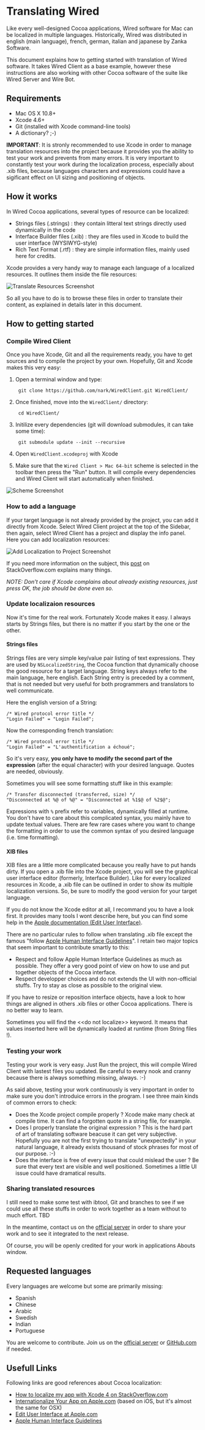 # Translating Wired

Like every well-designed Cocoa applications, Wired software for Mac can be localized in multiple languages. Historically, Wired was distributed in english (main language), french, german, italian and japanese by Zanka Software.

This document explains how to getting started with translation of Wired software. It takes Wired Client as a base example, however these instructions are also working with other Cocoa software of the suite like Wired Server and Wire Bot.

## Requirements

* Mac OS X 10.8+
* Xcode 4.6+
* Git (installed with Xcode command-line tools)
* A dictionary? ;-)

**IMPORTANT**: It is stronly recommended to use Xcode in order to manage translation resources into the project because it provides you the ability to test your work and prevents from many errors. It is very important to constantly test your work during the localization process, especially about .xib files, because languages characters and expressions could have a sigificant effect on UI sizing and positioning of objects.

## How it works

In Wired Cocoa applications, several types of resource can be localized:

* Strings files (.strings) : they contain litteral text strings directly used dynamically in the code
* Interface Builder files (.xib) : they are files used in Xcode to build the user interface (WYSIWYG-style)
* Rich Text Format (.rtf) : they are simple information files, mainly used here for credits.

Xcode provides a very handy way to manage each language of a localized resources. It outlines them inside the file resources:

![Translate Resources Screenshot](img/translate_resources.png)

So all you have to do is to browse these files in order to translate their content, as explained in details later in this document.

## How to getting started

### Compile Wired Client

Once you have Xcode, Git and all the requirements ready, you have to get sources and to compile the project by your own. Hopefully, Git and Xcode makes this very easy:

1. Open a terminal window and type:

		git clone https://github.com/nark/WiredClient.git WiredClient/
		
2. Once finished, move into the `WiredClient/` directory:

		cd WiredClient/
		
3. Initilize every dependencies (git will download submodules, it can take some time):

		git submodule update --init --recursive
		
4. Open `WiredClient.xcodeproj` with Xcode
5. Make sure that the `Wired Client > Mac 64-bit` scheme is selected in the toolbar then press the "Run" button. It will compile every dependencies and Wired Client will start automatically when finished.

![Scheme Screenshot](img/scheme.png)

### How to add a language 

If your target language is not already provided by the project, you can add it directly from Xcode. Select Wired Client project at the top of the Sidebar, then again, select Wired Client has a project and display the info panel. Here you can add localization resources:

![Add Localization to Project Screenshot](img/add_language.png)

If you need more information on the subject, this [post](http://stackoverflow.com/questions/5349066/how-to-localize-my-app-with-xcode-4) on StackOverflow.com explains many things.

*NOTE: Don't care if Xcode complains about already existing resources, just press OK, the job should be done even so.*

### Update localizaion resources

Now it's time for the real work. Fortunately Xcode makes it easy. I always starts by Strings files, but there is no matter if you start by the one or the other.

#### Strings files

Strings files are very simple key/value pair listing of text expressions. They are used by `NSLocalizedString`, the Cocoa function that dynamically choose the good resource for a target language. String keys always refer to the main language, here english. Each String entry is preceded by a comment, that is not needed but very useful for both programmers and translators to well communicate.

Here the english version of a String:

	/* Wired protocol error title */
	"Login Failed" = "Login Failed";
	
Now the corresponding french translation:

	/* Wired protocol error title */
	"Login Failed" = "L'authentification a échoué";
	
So it's very easy, **you only have to modify the second part of the expression** (after the equal character) with your desired language. Quotes are needed, obviously.

Sometimes you will see some formatting stuff like in this example:

	/* Transfer disconnected (transferred, size) */
	"Disconnected at %@ of %@" = "Disconnected at %1$@ of %2$@";
	
Expressions with `%` prefix refer to variables, dynamically filled at runtime. You don't have to care about this complicated syntax, you mainly have to update textual values. There are few rare cases where you want to change the formatting in order to use the common syntax of you desired language (i.e. time formatting). 

#### XIB files

XIB files are a little more complicated because you really have to put hands dirty. If you open a .xib file into the Xcode project, you will see the graphical user interface editor (formerly, Interface Builder). Like for every localized resources in Xcode, a .xib file can be outlined in order to show its multiple localization versions. So, be sure to modify the good version for your target language.

If you do not know the Xcode editor at all, I recommand you to have a look first. It provides many tools I wont describe here, but you can find some help in the [Apple documentation (Edit User Interface)](http://developer.apple.com/library/mac/#documentation/ToolsLanguages/Conceptual/Xcode_User_Guide/030-Edit_User_Interfaces/edit_user_interface.html).

There are no particular rules to follow when translating .xib file except the famous "follow [Apple Human Interface Guidelines](https://developer.apple.com/library/mac/#documentation/UserExperience/Conceptual/AppleHIGuidelines/Intro/Intro.html)". I retain two major topics that seem important to contribute smartly to this:

* Respect and follow Apple Human Interface Guidelines as much as possible. They offer a very good point of view on how to use and put together objects of the Cocoa interface.
* Respect developper choices and do not extends the UI with non-official stuffs. Try to stay as close as possible  to the original view.

If you have to resize or reposition interface objects, have a look to how things are aligned in others .xib files or other Cocoa applications. There is no better way to learn.

Sometimes you will find the <<do not localize\>\> keyword. It means that values inserted here will be dynamically loaded at runtime (from String files !).

### Testing your work

Testing your work is very easy. Just Run the project, this will compile Wired Client with lastest files you updated. Be careful to every nook and cranny because there is always something missing, always. :-)

As said above, testing your work continuously is very important in order to make sure you don't introduice errors in the program. I see three main kinds of common errors to check:

* Does the Xcode project compile properly ? Xcode make many check at compile time. It can find a forgotten quote in a string file, for example.
* Does I properly translate the original expression ? This is the hard part of art of translating software beacuse it can get very subjective. Hopefully you are not the first trying to translate "unexpectedly" in your natural language, it already exists thousand of stock phrases for most of our purpose. :-)
* Does the interface is free of every issue that could mislead the user ? Be sure that every text are visible and well positioned. Sometimes a little UI issue could have dramatical results.

### Sharing translated resources

I still need to make some test with ibtool, Git and branches to see if we could use all these stuffs in order to work together as a team without to much effort. TBD

In the meantime, contact us on the [official server](contacts.html#official) in order to share your work and to see it integrated to the next release.

Of course, you will be openly credited for your work in applications Abouts window.

## Requested languages

Every languages are welcome but some are primarily missing:

* Spanish
* Chinese
* Arabic
* Swedish
* Indian
* Portuguese

You are welcome to contribute. Join us on the [official server](contacts.html#official) or [GitHub.com](https://github.com/nark) if needed.


## Usefull Links

Following links are good references about Cocoa localization:

* [How to localize my app with Xcode 4 on StackOverflow.com](http://stackoverflow.com/questions/5349066/how-to-localize-my-app-with-xcode-4)
* [Internationalize Your App on Apple.com](http://developer.apple.com/library/ios/#referencelibrary/GettingStarted/RoadMapiOS/chapters/InternationalizeYourApp/InternationalizeYourApp/InternationalizeYourApp.html) (based on iOS, but it's almost the same for OSX)
* [Edit User Interface at Apple.com](http://developer.apple.com/library/mac/#documentation/ToolsLanguages/Conceptual/Xcode_User_Guide/030-Edit_User_Interfaces/edit_user_interface.html)
* [Apple Human Interface Guidelines](https://developer.apple.com/library/mac/#documentation/UserExperience/Conceptual/AppleHIGuidelines/Intro/Intro.html)




